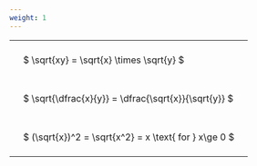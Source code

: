 ```yaml
---
weight: 1
---
```


<style type="text/css">
#T_f7a5a th.col_heading {
  text-align: left;
  font-size: 1em;
}
#T_f7a5a td {
  text-align: left;
  font-size: 1em;
  padding: 1.5em;
}
</style>
<table id="T_f7a5a">
  <thead>
  </thead>
  <tbody>
    <tr>
      <td id="T_f7a5a_row0_col0" class="data row0 col0" >$ \sqrt{xy} = \sqrt{x} \times \sqrt{y} $</td>
    </tr>
    <tr>
      <td id="T_f7a5a_row1_col0" class="data row1 col0" >$ \sqrt{\dfrac{x}{y}} = \dfrac{\sqrt{x}}{\sqrt{y}} $</td>
    </tr>
    <tr>
      <td id="T_f7a5a_row2_col0" class="data row2 col0" >$ (\sqrt{x})^2 = \sqrt{x^2} = x \text{ for } x\ge 0 $</td>
    </tr>
  </tbody>
</table>
